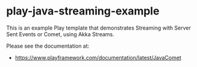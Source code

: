 # play-java-streaming-example

This is an example Play template that demonstrates Streaming with Server Sent Events or Comet, using Akka Streams.

Please see the documentation at:

* https://www.playframework.com/documentation/latest/JavaComet
